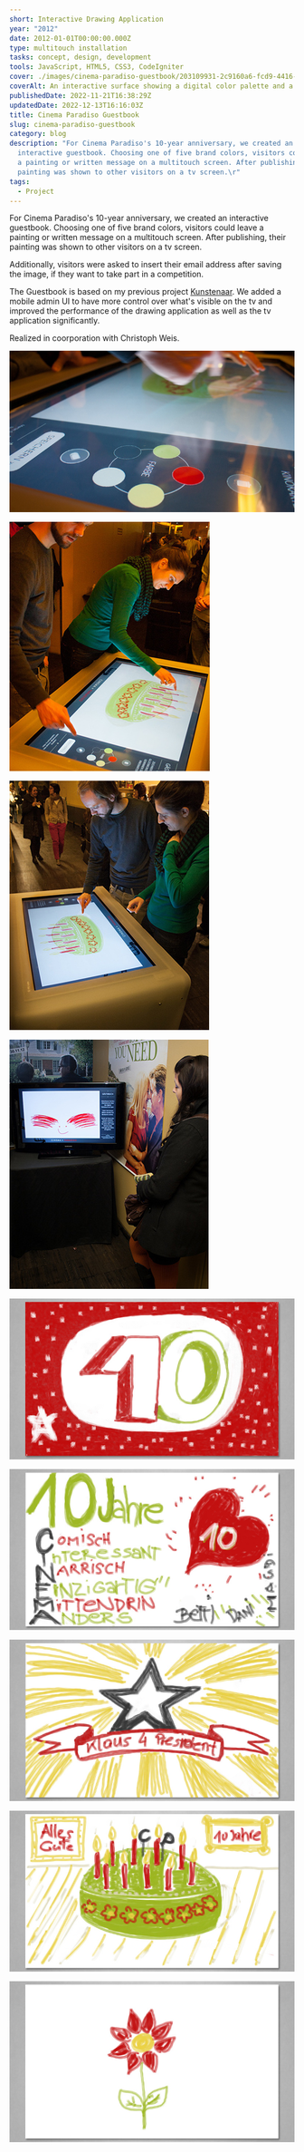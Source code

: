 ```yaml
---
short: Interactive Drawing Application
year: "2012"
date: 2012-01-01T00:00:00.000Z
type: multitouch installation
tasks: concept, design, development
tools: JavaScript, HTML5, CSS3, CodeIgniter
cover: ./images/cinema-paradiso-guestbook/203109931-2c9160a6-fcd9-4416-91c9-b9618d0fd0a5.jpg
coverAlt: An interactive surface showing a digital color palette and a drawing canvas. Fingers drawing on the canvas.
publishedDate: 2022-11-21T16:38:29Z
updatedDate: 2022-12-13T16:16:03Z
title: Cinema Paradiso Guestbook
slug: cinema-paradiso-guestbook
category: blog
description: "For Cinema Paradiso's 10-year anniversary, we created an
  interactive guestbook. Choosing one of five brand colors, visitors could leave
  a painting or written message on a multitouch screen. After publishing, their
  painting was shown to other visitors on a tv screen.\r"
tags:
  - Project
---
```




For Cinema Paradiso's 10-year anniversary, we created an interactive guestbook. Choosing one of five brand colors, visitors could leave a painting or written message on a multitouch screen. After publishing, their painting was shown to other visitors on a tv screen.

Additionally, visitors were asked to insert their email address after saving the image, if they want to take part in a competition.

The Guestbook is based on my previous project [Kunstenaar](./projects/kunstenaar). We added a mobile admin UI to have more control over what's visible on the tv and improved the performance of the drawing application as well as the tv application significantly.

Realized in coorporation with Christoph Weis.

![cinema_01](./images/cinema-paradiso-guestbook/203109931-2c9160a6-fcd9-4416-91c9-b9618d0fd0a5.jpg)

![cinema_02](./images/cinema-paradiso-guestbook/203110052-4296e040-2c77-46dd-b9c4-8a3e4eaebc91.jpg)

![cinema_03](./images/cinema-paradiso-guestbook/203110531-04a069cc-f61c-4733-ae74-fd993c125839.jpg)

![cinema_04](./images/cinema-paradiso-guestbook/203112308-00e47094-7f8b-4cdd-91e8-46304cd29bc5.jpg)

![cinema_05](./images/cinema-paradiso-guestbook/203112314-6a6a460e-817c-4414-90e3-f18610cad510.jpg)

![cinema_06](./images/cinema-paradiso-guestbook/203112318-464fb6b0-fc5a-4bc9-9da1-f3e209995886.jpg)

![cinema_07](./images/cinema-paradiso-guestbook/203112321-c9a56ebb-fccf-44e3-bdf4-81a28d352aad.jpg)

![cinema_08](./images/cinema-paradiso-guestbook/203112325-120de1f6-a9a1-40ba-b2f4-4d76c53e9183.jpg)

![cinema_09](./images/cinema-paradiso-guestbook/203112331-d5dee0ef-1a97-4862-9c87-93b8c2345bcd.jpg)
